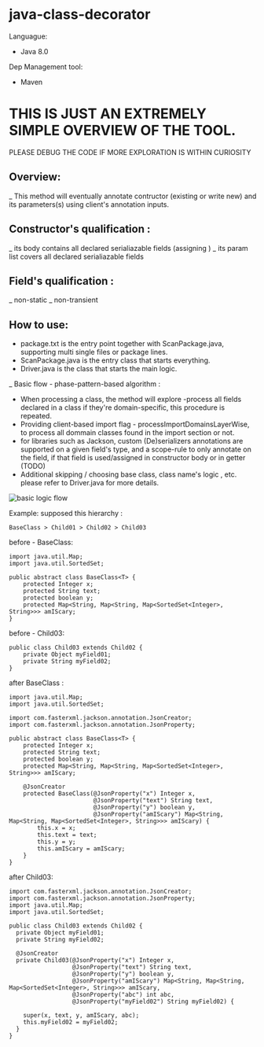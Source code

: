 # java-class-decorator
Languague: 
 - Java 8.0

Dep Management tool:
 - Maven
# THIS IS JUST AN EXTREMELY SIMPLE OVERVIEW OF THE TOOL.
PLEASE DEBUG THE CODE IF MORE EXPLORATION IS WITHIN CURIOSITY

## Overview:

_ This method will eventually annotate contructor (existing or write new) and its parameters(s) using client's annotation inputs.

## Constructor's qualification :
_ its body contains all declared serialiazable fields (assigning )
_ its param list covers all declared serialiazable fields

## Field's qualification :
_ non-static
_ non-transient

## How to use:
+ package.txt is the entry point together with ScanPackage.java, supporting multi single files or package lines.
+ ScanPackage.java is the entry class that starts everything.
+ Driver.java is the class that starts the main logic.

_ Basic flow - phase-pattern-based algorithm :
+ When processing a class, the method will explore -process all fields declared in a class if they're domain-specific, this procedure is repeated.
+ Providing client-based import flag - processImportDomainsLayerWise, to process all dommain classes found in the import section or not.
+ for libraries such as Jackson, custom (De)serializers annotations are supported on a given field's type, and a scope-rule to only annotate on the field, if that field is used/assigned in constructor body or in getter (TODO)
+ Additional skipping / choosing base class, class name's logic , etc. please refer to Driver.java for more details.

![basic logic flow](https://raw.githubusercontent.com/trgpnt/java-class-decorator/83497b1acd425ead5b7011210d4431244adc2e81/src/main/resources/imgs/basic_flow.png)

Example: supposed this hierarchy :
```
BaseClass > Child01 > Child02 > Child03
```

before - BaseClass:
```
import java.util.Map;
import java.util.SortedSet;

public abstract class BaseClass<T> {
    protected Integer x;
    protected String text;
    protected boolean y;
    protected Map<String, Map<String, Map<SortedSet<Integer>, String>>> amIScary;
}
```

before - Child03:
```
public class Child03 extends Child02 {
    private Object myField01;
    private String myField02;
}
```
after BaseClass :
```
import java.util.Map;
import java.util.SortedSet;

import com.fasterxml.jackson.annotation.JsonCreator;
import com.fasterxml.jackson.annotation.JsonProperty;

public abstract class BaseClass<T> {
    protected Integer x;
    protected String text;
    protected boolean y;
    protected Map<String, Map<String, Map<SortedSet<Integer>, String>>> amIScary;

    @JsonCreator
    protected BaseClass(@JsonProperty("x") Integer x,
                        @JsonProperty("text") String text,
                        @JsonProperty("y") boolean y,
                        @JsonProperty("amIScary") Map<String, Map<String, Map<SortedSet<Integer>, String>>> amIScary) {
        this.x = x;
        this.text = text;
        this.y = y;
        this.amIScary = amIScary;
    }
}
```
after Child03:
```
import com.fasterxml.jackson.annotation.JsonCreator;
import com.fasterxml.jackson.annotation.JsonProperty;
import java.util.Map;
import java.util.SortedSet;

public class Child03 extends Child02 {
  private Object myField01;
  private String myField02;

  @JsonCreator
  private Child03(@JsonProperty("x") Integer x,
                  @JsonProperty("text") String text,
                  @JsonProperty("y") boolean y,
                  @JsonProperty("amIScary") Map<String, Map<String, Map<SortedSet<Integer>, String>>> amIScary,
                  @JsonProperty("abc") int abc,
                  @JsonProperty("myField02") String myField02) {

    super(x, text, y, amIScary, abc);
    this.myField02 = myField02;
  }
}

```
